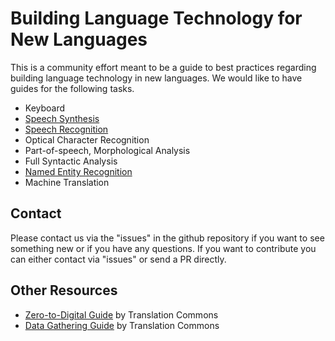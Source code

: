 # Building Language Technology for New Languages

This is a community effort meant to be a guide to best practices regarding building language technology in new languages.
We would like to have guides for the following tasks.

* Keyboard
* [Speech Synthesis](speech-synthesis/)
* [Speech Recognition](speech-recognition/)
* Optical Character Recognition
* Part-of-speech, Morphological Analysis
* Full Syntactic Analysis
* [Named Entity Recognition](named-entity-recognition/)
* Machine Translation

## Contact

Please contact us via the "issues" in the github repository if you want to see something new or if you have any questions. If you want to contribute you can either contact via "issues" or send a PR directly.

## Other Resources

* [Zero-to-Digital Guide](https://translationcommons.org/impact/language-digitization/resources/zero-to-digital/) by Translation Commons
* [Data Gathering Guide](https://translationcommons.org/impact/language-digitization/resources/data-gathering/) by Translation Commons
